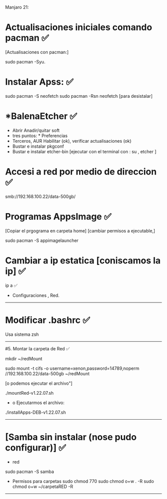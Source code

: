 Manjaro 21:

# Actualisaciones iniciales comando pacman ✅
[Actualisaciones con pacman:]

sudo pacman -Syu. 

# Instalar Apss: ✅
sudo pacman -S neofetch
sudo pacman -Rsn neofetch		[para desistalar]

# *BalenaEtcher ✅
* Abrir Anadir/quitar soft
* tres puntos:  * Preferencias
* Terceros, AUR Habilitar (ok), verificar actualisaciones (ok)
* Bustar e instalar pkgconf
* Bustar e instalar etcher-bin
[ejecutar con el terminal con : su  ,  etcher ]


# Accesi a red por medio de direccion ✅

smb://192.168.100.22/data-500gb/

# Programas AppsImage  ✅

[Copiar el prgograma en carpeta home]
[cambiar permisos a ejecutable,]

sudo pacman -S appimagelauncher


# Cambiar a ip estatica  [coniscamos la ip] ✅

ip a     ✅

* Configuraciones , Red.
---------------------

# Modificar .bashrc ✅
Usa sistema zsh

--------------------------------------------
#5. Montar la carpeta de Red  ✅

mkdir ~/redMount

sudo mount -t cifs -o username=xenon,password=14789,noperm //192.168.100.22/data-500gb ~/redMount

[o podemos ejecutar el archivo"]

./mountRed-v1.22.07.sh

* o Ejecutarmos el archivo: 

./installApps-DEB-v1.22.07.sh

--------------------------------------------
# [Samba sin instalar (nose pudo configurar)]   ✅
* red

sudo pacman -S samba

* Permisos para carpetas
sudo chmod 770
sudo chmod o+w . -R
sudo chmod o+w ~/carpetaRED -R

---------------
